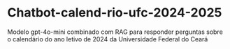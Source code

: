 # Chatbot-calend-rio-ufc-2024-2025
Modelo gpt-4o-mini combinado com RAG para responder perguntas sobre o calendário do ano letivo de 2024 da Universidade Federal do Ceará
